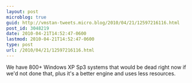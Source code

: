```yaml
---
layout: post
microblog: true
guid: http://vmstan-tweets.micro.blog/2010/04/21/12597216116.html
post_id: 3048219
date: 2010-04-21T14:52:47-0600
lastmod: 2010-04-21T14:52:47-0600
type: post
url: /2010/04/21/12597216116.html
---
```

We have 800+ Windows XP Sp3 systems that would be dead right now if we'd not done that, plus it's a better engine and uses less resources.

